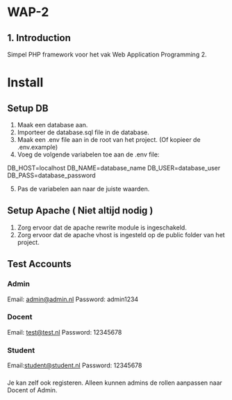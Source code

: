 # WAP-2

## 1. Introduction
Simpel PHP framework voor het vak Web Application Programming 2.

# Install
## Setup DB
1. Maak een database aan.
2. Importeer de database.sql file in de database.
3. Maak een .env file aan in de root van het project. (Of kopieer de .env.example)
4. Voeg de volgende variabelen toe aan de .env file:

DB_HOST=localhost
DB_NAME=database_name
DB_USER=database_user
DB_PASS=database_password

5. Pas de variabelen aan naar de juiste waarden.

## Setup Apache ( Niet altijd nodig )
1. Zorg ervoor dat de apache rewrite module is ingeschakeld.
2. Zorg ervoor dat de apache vhost is ingesteld op de public folder van het project.

## Test Accounts 
### Admin
Email: admin@admin.nl
Password: admin1234

### Docent
Email: test@test.nl
Password: 12345678

### Student
Email:student@student.nl
Password: 12345678

### 
Je kan zelf ook registeren. Alleen kunnen admins de rollen aanpassen naar Docent of Admin.